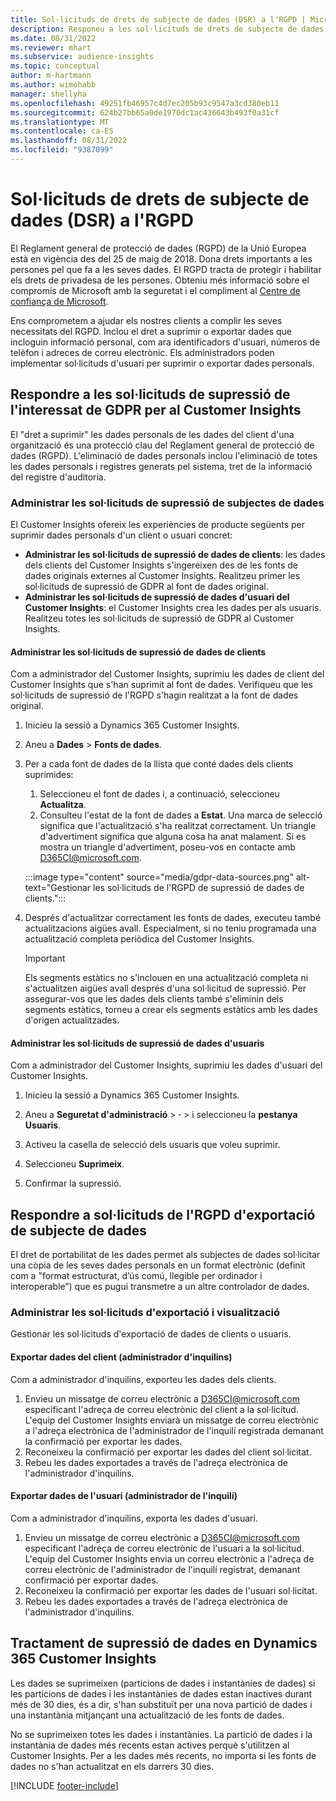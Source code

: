 ```yaml
---
title: Sol·licituds de drets de subjecte de dades (DSR) a l'RGPD | MicrosoftDocs
description: Responeu a les sol·licituds de drets de subjecte de dades per al Dynamics 365 Customer Insights.
ms.date: 08/31/2022
ms.reviewer: mhart
ms.subservice: audience-insights
ms.topic: conceptual
author: m-hartmann
ms.author: wimohabb
manager: shellyha
ms.openlocfilehash: 49251fb46957c4d7ec205b93c9547a3cd380eb11
ms.sourcegitcommit: 624b27bb65a0de1970dc1ac436643b493f0a31cf
ms.translationtype: MT
ms.contentlocale: ca-ES
ms.lasthandoff: 08/31/2022
ms.locfileid: "9387099"
---
```

# <a name="data-subject-rights-dsr-requests-under-gdpr"></a>Sol·licituds de drets de subjecte de dades (DSR) a l'RGPD

El Reglament general de protecció de dades (RGPD) de la Unió Europea està en vigència des del 25 de maig de 2018. Dona drets importants a les persones pel que fa a les seves dades. El RGPD tracta de protegir i habilitar els drets de privadesa de les persones. Obteniu més informació sobre el compromís de Microsoft amb la seguretat i el compliment al [Centre de confiança de Microsoft](https://www.microsoft.com/trust-center).

Ens comprometem a ajudar els nostres clients a complir les seves necessitats del RGPD. Inclou el dret a suprimir o exportar dades que incloguin informació personal, com ara identificadors d'usuari, números de telèfon i adreces de correu electrònic. Els administradors poden implementar sol·licituds d'usuari per suprimir o exportar dades personals.

## <a name="responding-to-gdpr-data-subject-delete-requests-for-customer-insights"></a>Respondre a les sol·licituds de supressió de l'interessat de GDPR per al Customer Insights

El "dret a suprimir" les dades personals de les dades del client d'una organització és una protecció clau del Reglament general de protecció de dades (RGPD). L'eliminació de dades personals inclou l'eliminació de totes les dades personals i registres generats pel sistema, tret de la informació del registre d'auditoria.

### <a name="manage-data-subject-delete-requests"></a>Administrar les sol·licituds de supressió de subjectes de dades

El Customer Insights ofereix les experiències de producte següents per suprimir dades personals d'un client o usuari concret:

- **Administrar les sol·licituds de supressió de dades de clients**: les dades dels clients del Customer Insights s'ingereixen des de les fonts de dades originals externes al Customer Insights. Realitzeu primer les sol·licituds de supressió de GDPR al font de dades original.
- **Administrar les sol·licituds de supressió de dades d'usuari del Customer Insights**: el Customer Insights crea les dades per als usuaris. Realitzeu totes les sol·licituds de supressió de GDPR al Customer Insights.

#### <a name="manage-requests-to-delete-customer-data"></a>Administrar les sol·licituds de supressió de dades de clients

Com a administrador del Customer Insights, suprimiu les dades de client del Customer Insights que s'han suprimit al font de dades. Verifiqueu que les sol·licituds de supressió de l'RGPD s'hagin realitzat a la font de dades original.

1. Inicieu la sessió a Dynamics 365 Customer Insights.

1. Aneu a **Dades** > **Fonts de dades**.

1. Per a cada font de dades de la llista que conté dades dels clients suprimides:
   1. Seleccioneu el font de dades i, a continuació, seleccioneu **Actualitza**.
   1. Consulteu l'estat de la font de dades a **Estat**. Una marca de selecció significa que l'actualització s'ha realitzat correctament. Un triangle d'advertiment significa que alguna cosa ha anat malament. Si es mostra un triangle d'advertiment, poseu-vos en contacte amb D365CI@microsoft.com.

   :::image type="content" source="media/gdpr-data-sources.png" alt-text="Gestionar les sol·licituds de l'RGPD de supressió de dades de clients.":::

1. Després d'actualitzar correctament les fonts de dades, executeu també actualitzacions aigües avall. Especialment, si no teniu programada una actualització completa periòdica del Customer Insights.

   > [!IMPORTANT]
   > Els segments estàtics no s'inclouen en una actualització completa ni s'actualitzen aigües avall després d'una sol·licitud de supressió. Per assegurar-vos que les dades dels clients també s'eliminin dels segments estàtics, torneu a crear els segments estàtics amb les dades d'origen actualitzades.

#### <a name="manage-delete-requests-for-user-data"></a>Administrar les sol·licituds de supressió de dades d'usuaris

Com a administrador del Customer Insights, suprimiu les dades d'usuari del Customer Insights.

1. Inicieu la sessió a Dynamics 365 Customer Insights.

1. Aneu a **Seguretat d'administració** > **·** > i seleccioneu la **pestanya Usuaris**.

1. Activeu la casella de selecció dels usuaris que voleu suprimir.

1. Seleccioneu **Suprimeix**.

1. Confirmar la supressió.

## <a name="responding-to-gdpr-data-subject-export-requests"></a>Respondre a sol·licituds de l'RGPD d'exportació de subjecte de dades

El dret de portabilitat de les dades permet als subjectes de dades sol·licitar una còpia de les seves dades personals en un format electrònic (definit com a "format estructurat, d’ús comú, llegible per ordinador i interoperable”) que es pugui transmetre a un altre controlador de dades.

### <a name="manage-export-and-view-requests"></a>Administrar les sol·licituds d'exportació i visualització

Gestionar les sol·licituds d'exportació de dades de clients o usuaris.

#### <a name="export-customer-data-tenant-admin"></a>Exportar dades del client (administrador d'inquilins)

Com a administrador d'inquilins, exporteu les dades dels clients.

1. Envieu un missatge de correu electrònic a D365CI@microsoft.com especificant l'adreça de correu electrònic del client a la sol·licitud. L'equip del Customer Insights enviarà un missatge de correu electrònic a l'adreça electrònica de l'administrador de l'inquilí registrada demanant la confirmació per exportar les dades.
2. Reconeixeu la confirmació per exportar les dades del client sol·licitat.
3. Rebeu les dades exportades a través de l'adreça electrònica de l'administrador d'inquilins.

#### <a name="export-user-data-tenant-admin"></a>Exportar dades de l'usuari (administrador de l'inquilí)

Com a administrador d'inquilins, exporta les dades d'usuari.

1. Envieu un missatge de correu electrònic a D365CI@microsoft.com especificant l'adreça de correu electrònic de l'usuari a la sol·licitud. L'equip del Customer Insights envia un correu electrònic a l'adreça de correu electrònic de l'administrador de l'inquilí registrat, demanant confirmació per exportar dades.
1. Reconeixeu la confirmació per exportar les dades de l'usuari sol·licitat.
1. Rebeu les dades exportades a través de l'adreça electrònica de l'administrador d'inquilins.

## <a name="data-deletion-handling-in-dynamics-365-customer-insights"></a>Tractament de supressió de dades en Dynamics 365 Customer Insights

Les dades se suprimeixen (particions de dades i instantànies de dades) si les particions de dades i les instantànies de dades estan inactives durant més de 30 dies, és a dir, s'han substituït per una nova partició de dades i una instantània mitjançant una actualització de les fonts de dades.

No se suprimeixen totes les dades i instantànies. La partició de dades i la instantània de dades més recents estan actives perquè s'utilitzen al Customer Insights. Per a les dades més recents, no importa si les fonts de dades no s'han actualitzat en els darrers 30 dies.

[!INCLUDE [footer-include](includes/footer-banner.md)]
